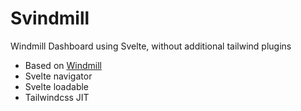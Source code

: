 # Svindmill
Windmill Dashboard using Svelte, without additional tailwind plugins
- Based on [Windmill](https://github.com/estevanmaito/windmill-dashboard)
- Svelte navigator
- Svelte loadable
- Tailwindcss JIT